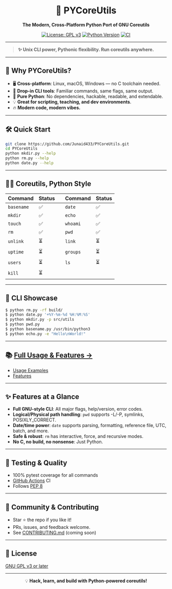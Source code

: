 <div align="center">

# 🐍 PYCoreUtils

**The Modern, Cross-Platform Python Port of GNU Coreutils**

[![License: GPL v3](https://img.shields.io/badge/License-GPLv3-blue.svg)](https://www.gnu.org/licenses/gpl-3.0)
[![Python Version](https://img.shields.io/badge/python-3.6%2B-blue.svg)](https://www.python.org/)
[![CI](https://github.com/Junaid433/PYCoreUtils/actions/workflows/python-tests.yml/badge.svg)](https://github.com/Junaid433/PYCoreUtils/actions)

</div>

---

> **✨ Unix CLI power, Pythonic flexibility. Run coreutils anywhere.**

---

## 🚀 Why PYCoreUtils?

- 🖥️ **Cross-platform**: Linux, macOS, Windows — no C toolchain needed.
- 🧩 **Drop-in CLI tools**: Familiar commands, same flags, same output.
- 🐍 **Pure Python**: No dependencies, hackable, readable, and extendable.
- 💡 **Great for scripting, teaching, and dev environments**.
- 🔥 **Modern code, modern vibes.**

---

## 🛠️ Quick Start

```bash
git clone https://github.com/Junaid433/PYCoreUtils.git
cd PYCoreUtils
python mkdir.py --help
python rm.py --help
python date.py --help
```

---

## 🧑‍💻 Coreutils, Python Style

| Command      | Status |  | Command    | Status |
| ------------ | ------ |--| ---------- | ------ |
| `basename`   | ✅     |  | `date`     | ✅     |
| `mkdir`      | ✅     |  | `echo`     | ✅     |
| `touch`      | ✅     |  | `whoami`   | ✅     |
| `rm`         | ✅     |  | `pwd`      | ✅     |
| `unlink`     | ⏳     |  | `link`     | ⏳     |
| `uptime`     | ⏳     |  | `groups`   | ⏳     |
| `users`      | ⏳     |  | `ls`       | ⏳     |
| `kill`       | ⏳     |  |            |        |

---

## 🌈 CLI Showcase

```bash
$ python rm.py -rf build/
$ python date.py '+%Y-%m-%d %H:%M:%S'
$ python mkdir.py -p src/utils
$ python pwd.py
$ python basename.py /usr/bin/python3
$ python echo.py -e "Hello\nWorld!"
```

---

## 📚 [Full Usage & Features →](docs/usage.md)

- [Usage Examples](docs/usage.md)
- [Features](docs/features.md)

---

## ✨ Features at a Glance

- **Full GNU-style CLI**: All major flags, help/version, error codes.
- **Logical/Physical path handling**: `pwd` supports -L/-P, symlinks, POSIXLY_CORRECT.
- **Date/time power**: `date` supports parsing, formatting, reference file, UTC, batch, and more.
- **Safe & robust**: `rm` has interactive, force, and recursive modes.
- **No C, no build, no nonsense**: Just Python.

---

## 🧪 Testing & Quality

- 100% pytest coverage for all commands
- [GitHub Actions](https://github.com/Junaid433/PYCoreUtils/actions) CI
- Follows [PEP 8](https://peps.python.org/pep-0008/)

---

## 🤝 Community & Contributing

- Star ⭐ the repo if you like it!
- PRs, issues, and feedback welcome.
- See [CONTRIBUTING.md](CONTRIBUTING.md) (coming soon)

---

## 📄 License

[GNU GPL v3 or later](https://www.gnu.org/licenses/gpl-3.0.html)

---

<div align="center">

💡 **Hack, learn, and build with Python-powered coreutils!**

</div>
